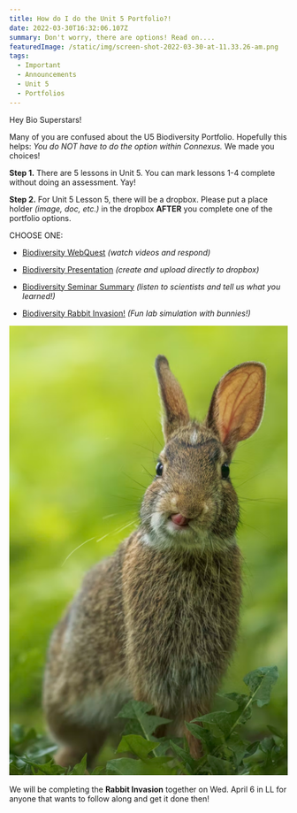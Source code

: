 ```yaml
---
title: How do I do the Unit 5 Portfolio?!
date: 2022-03-30T16:32:06.107Z
summary: Don't worry, there are options! Read on....
featuredImage: /static/img/screen-shot-2022-03-30-at-11.33.26-am.png
tags:
  - Important
  - Announcements
  - Unit 5
  - Portfolios
---
```

Hey Bio Superstars! 

Many of you are confused about the U5 Biodiversity Portfolio. Hopefully this helps: *You do NOT have to do the option within Connexus.* We made you choices! 

**Step 1.** There are 5 lessons in Unit 5. You can mark lessons 1-4 complete without doing an assessment. Yay! 

**Step 2.** For Unit 5 Lesson 5, there will be a dropbox. Please put a place holder *(image, doc, etc.)* in the dropbox **AFTER** you complete one of the portfolio options. 

CHOOSE ONE:



* [Biodiversity WebQuest](https://mnca-biology-message-board.netlify.app/posts/biodiversity-webquest/) *(watch videos and respond)*


* [Biodiversity Presentation](https://mnca-biology-message-board.netlify.app/posts/biodiversity-presentation) *(create and upload directly to dropbox)*
* [Biodiversity Seminar Summary](https://mnca-biology-message-board.netlify.app/posts/biodiversity-seminar-summary/) *(listen to scientists and tell us what you learned!)*
* [Biodiversity Rabbit Invasion!](https://mnca-biology-message-board.netlify.app/posts/biodiversity-rabbit-invasion/) *(Fun lab simulation with bunnies!)*





![](/static/img/screen-shot-2022-03-30-at-11.51.35-am.png)

We will be completing the **Rabbit Invasion** together on Wed. April 6 in LL for anyone that wants to follow along and get it done then!